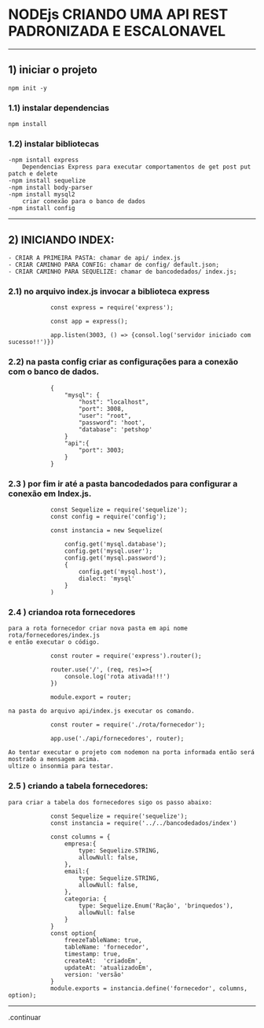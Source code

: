 # NODEjs CRIANDO UMA API REST PADRONIZADA E ESCALONAVEL

-------------------------------------------------------------------------------------
## 1) iniciar o projeto
    npm init -y 
### 1.1) instalar dependencias
    npm install
### 1.2) instalar bibliotecas
    -npm isntall express
        Dependencias Express para executar comportamentos de get post put patch e delete 
    -npm install sequelize
    -npm install body-parser
    -npm install mysql2
        criar conexão para o banco de dados
    -npm install config

------------------------------------------------------------------------------------------

## 2) INICIANDO INDEX:
    - CRIAR A PRIMEIRA PASTA: chamar de api/ index.js
    - CRIAR CAMINHO PARA CONFIG: chamar de config/ default.json;
    - CRIAR CAMINHO PARA SEQUELIZE: chamar de bancodedados/ index.js;

### 2.1) no arquivo index.js invocar a biblioteca express
        
                const express = require('express');

                const app = express();

                app.listen(3003, () => {consol.log('servidor iniciado com sucesso!!')})
    
### 2.2) na pasta config criar as configurações para a conexão com o banco de dados.

                {
                    "mysql": {
                        "host": "localhost",
                        "port": 3008,
                        "user": "root",
                        "password": 'hoot',
                        "database": 'petshop'
                    }
                    "api":{
                        "port": 3003;
                    }
                }
    
### 2.3 ) por fim ir até a pasta bancodedados para configurar a conexão em Index.js.

                const Sequelize = require('sequelize');
                const config = require('config');

                const instancia = new Sequelize(
                    
                    config.get('mysql.database');
                    config.get('mysql.user');
                    config.get('mysql.password');
                    {
                        config.get('mysql.host'),
                        dialect: 'mysql'
                    }
                )

### 2.4 ) criandoa rota fornecedores

    para a rota fornecedor criar nova pasta em api nome rota/fornecedores/index.js
    e então executar o código.

                const router = require('express').router();

                router.use('/', (req, res)=>{
                    console.log('rota ativada!!!')
                })

                module.export = router;

    na pasta do arquivo api/index.js executar os comando.

                const router = require('./rota/fornecedor');

                app.use('./api/fornecedores', router);

    Ao tentar executar o projeto com nodemon na porta informada então será mostrado a mensagem acima.
    ultize o insonmia para testar.

### 2.5 ) criando a tabela fornecedores:

    para criar a tabela dos fornecedores sigo os passo abaixo:

                const Sequelize = require('sequelize');
                const instancia = require('../../bancodedados/index')

                const columns = {
                    empresa:{
                        type: Sequelize.STRING,
                        allowNull: false,
                    },
                    email:{
                        type: Sequelize.STRING,
                        allowNull: false,
                    },
                    categoria: {
                        type: Sequelize.Enum('Ração', 'brinquedos'),
                        allowNull: false
                    }
                }
                const option{
                    freezeTableName: true,
                    tableName: 'fornecedor',
                    timestamp: true,
                    createAt:  'criadoEm',
                    updateAt: 'atualizadoEm',
                    version: 'versão'
                }
                module.exports = instancia.define('fornecedor', columns, option);

--------------------------------------------------------------------------------
.continuar
